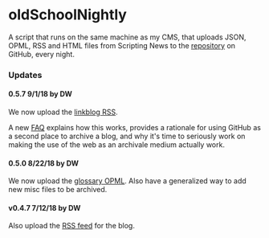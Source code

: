 # oldSchoolNightly

A script that runs on the same machine as my CMS, that uploads JSON, OPML, RSS and HTML files from Scripting News to the <a href="https://github.com/scripting/Scripting-News/tree/master/blog">repository</a> on GitHub, every night.

### Updates

#### 0.5.7 9/1/18 by DW

We now upload the <a href="https://github.com/scripting/Scripting-News/blob/master/blog/misc/linkblog.xml">linkblog RSS</a>. 

A new <a href="http://this.how/scriptingNews/nightlyArchive.opml">FAQ</a> explains how this works, provides a rationale for using GitHub as a second place to archive a blog, and why it's time to seriously work on making the use of the web as an archivale medium actually work. 

#### 0.5.0 8/22/18 by DW

We now upload the <a href="https://github.com/scripting/Scripting-News/blob/master/blog/misc/glossary.opml">glossary OPML</a>. Also have a generalized way to add new misc files to be archived. 

#### v0.4.7 7/12/18 by DW

Also upload the <a href="https://github.com/scripting/Scripting-News/blob/master/blog/rss.xml">RSS feed</a> for the blog.  

